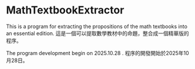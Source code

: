 # MathTextbookExtractor
This is a program for extracting the propositions of the math textbooks into an essential edition.
這是一個可以提取數學教材中的命題，整合成一個精華版的程序。

The program development begin on 2025.10.28 .
程序的開發開始於2025年10月28日。

